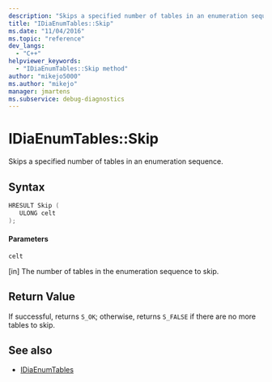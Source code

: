 ```yaml
---
description: "Skips a specified number of tables in an enumeration sequence."
title: "IDiaEnumTables::Skip"
ms.date: "11/04/2016"
ms.topic: "reference"
dev_langs:
  - "C++"
helpviewer_keywords:
  - "IDiaEnumTables::Skip method"
author: "mikejo5000"
ms.author: "mikejo"
manager: jmartens
ms.subservice: debug-diagnostics
---
```

# IDiaEnumTables::Skip

Skips a specified number of tables in an enumeration sequence.

## Syntax

```C++
HRESULT Skip ( 
   ULONG celt
);
```

#### Parameters
 `celt`

[in] The number of tables in the enumeration sequence to skip.

## Return Value
 If successful, returns `S_OK`; otherwise, returns `S_FALSE` if there are no more tables to skip.

## See also
- [IDiaEnumTables](../../debugger/debug-interface-access/idiaenumtables.md)
